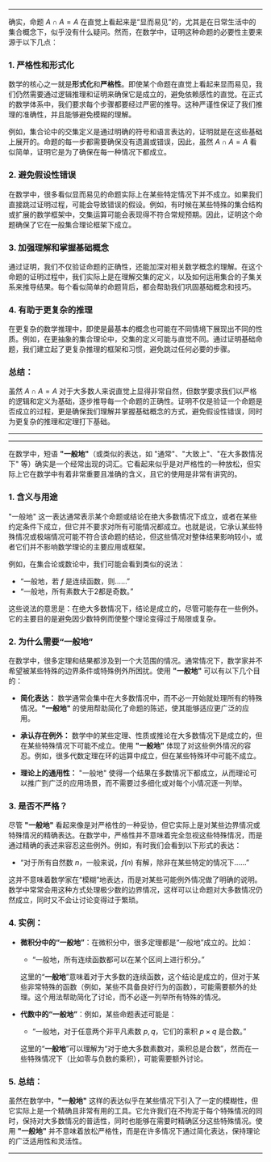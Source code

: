 
---

确实，命题 $A \cap A = A$ 在直觉上看起来是“显而易见”的，尤其是在日常生活中的集合概念下，似乎没有什么疑问。然而，在数学中，证明这种命题的必要性主要来源于以下几点：

### 1. **严格性和形式化**
数学的核心之一就是**形式化**和**严格性**。即使某个命题在直觉上看起来显而易见，我们仍然需要通过逻辑推理和证明来确保它是成立的，避免依赖感性的直觉。在正式的数学体系中，我们要求每个步骤都要经过严密的推导。这种严谨性保证了我们推理的准确性，并且能够避免模糊的理解。

例如，集合论中的交集定义是通过明确的符号和语言表达的，证明就是在这些基础上展开的。命题的每一步都需要确保没有遗漏或错误，因此，虽然 $A \cap A = A$ 看似简单，证明它是为了确保在每一种情况下都成立。

### 2. **避免假设性错误**
在数学中，很多看似显而易见的命题实际上在某些特定情况下并不成立。如果我们直接跳过证明过程，可能会导致错误的假设。例如，有时候在某些特殊的集合结构或扩展的数学框架中，交集运算可能会表现得不符合常规预期。因此，证明这个命题确保了它在一般集合理论框架下成立。

### 3. **加强理解和掌握基础概念**
通过证明，我们不仅验证命题的正确性，还能加深对相关数学概念的理解。在这个命题的证明过程中，我们实际上是在理解交集的定义，以及如何运用集合的子集关系来推导结果。每个看似简单的命题背后，都会帮助我们巩固基础概念和技巧。

### 4. **有助于更复杂的推理**
在更复杂的数学推理中，即使是最基本的概念也可能在不同情境下展现出不同的性质。例如，在更抽象的集合理论中，交集的定义可能与直觉不同。通过证明基础命题，我们建立起了更复杂推理的框架和习惯，避免跳过任何必要的步骤。

### 总结：
虽然 $A \cap A = A$ 对于大多数人来说直觉上显得非常自然，但数学要求我们以严格的逻辑和定义为基础，逐步推导每一个命题的正确性。证明不仅是验证一个命题是否成立的过程，更是确保我们理解并掌握基础概念的方式，避免假设性错误，同时为更复杂的推理和定理打下基础。

---


---

在数学中，短语 **"一般地"**（或类似的表达，如 "通常"、"大致上"、"在大多数情况下" 等）确实是一个经常出现的词汇。它看起来似乎是对严格性的一种放松，但实际上它在数学中有着非常重要且准确的含义，且它的使用是非常有讲究的。

### 1. **含义与用途**

"一般地" 这一表达通常表示某个命题或结论在绝大多数情况下成立，或者在某些约定条件下成立，但它并不要求对所有可能情况都成立。也就是说，它承认某些特殊情况或极端情况可能不符合该命题的结论，但这些情况对整体结果影响较小，或者它们并不影响数学理论的主要应用或框架。

例如，在集合论或数论中，我们可能会看到类似的说法：
- “一般地，若 $f$ 是连续函数，则……” 
- “一般地，所有素数大于2都是奇数。”

这些说法的意思是：在绝大多数情况下，结论是成立的，尽管可能存在一些例外。它的主要目的是避免因少数特例而使整个理论变得过于局限或复杂。

### 2. **为什么需要“一般地”**

在数学中，很多定理和结果都涉及到一个大范围的情况。通常情况下，数学家并不希望被某些特殊的边界条件或特殊例外所困扰。使用 **"一般地"** 可以有以下几个目的：

- **简化表达：** 数学通常会集中在大多数情况中，而不必一开始就处理所有的特殊情况。**"一般地"** 的使用帮助简化了命题的陈述，使其能够适应更广泛的应用。
  
- **承认存在例外：** 数学中的某些定理、性质或推论在大多数情况下是成立的，但在某些特殊情况下可能不成立。使用 **"一般地"** 体现了对这些例外情况的容忍。例如，很多代数定理在环的运算中成立，但在某些特殊环中可能不成立。
  
- **理论上的通用性：** "一般地" 使得一个结果在多数情况下都成立，从而理论可以推广到广泛的应用场景，而不需要过多细化或对每个小情况逐一列举。

### 3. **是否不严格？**

尽管 **"一般地"** 看起来像是对严格性的一种妥协，但它实际上是对某些边界情况或特殊情况的精确表达。在数学中，严格性并不意味着完全忽视这些特殊情况，而是通过精确的表述来容忍这些例外。例如，有时我们会看到以下形式的表达：
- “对于所有自然数 $n$，一般来说，$f(n)$ 有解，除非在某些特定的情况下……”

这并不意味着数学家在“模糊”地表达，而是对某些可能例外情况做了明确的说明。数学中常常会用这种方式处理极少数的边界情况，这样可以让命题对大多数情况仍然成立，同时又不会让讨论变得过于繁琐。

### 4. **实例：**

- **微积分中的“一般地”**：在微积分中，很多定理都是“一般地”成立的。比如：
  - “一般地，所有连续函数都可以在某个区间上进行积分。”
  
  这里的“**一般地**”意味着对于大多数的连续函数，这个结论是成立的，但对于某些非常特殊的函数（例如，某些不具备良好行为的函数），可能需要额外的处理。这个用法帮助简化了讨论，而不必逐一列举所有特殊的情况。

- **代数中的“一般地”**：例如，某些命题表述可能是：
  - “一般地，对于任意两个非平凡素数 $p, q$，它们的乘积 $p \times q$ 是合数。”
  
  这里的“**一般地**”可以理解为“对于绝大多数素数对，乘积总是合数”，然而在一些特殊情况下（比如零与负数的乘积），可能需要额外讨论。

### 5. **总结：**

虽然在数学中，**"一般地"** 这样的表达似乎在某些情况下引入了一定的模糊性，但它实际上是一个精确且非常有用的工具。它允许我们在不拘泥于每个特殊情况的同时，保持对大多数情况的普适性，同时也能够在需要时精确区分这些特殊情况。使用 **"一般地"** 并不意味着放松严格性，而是在许多情况下通过简化表达，保持理论的广泛适用性和灵活性。

---
